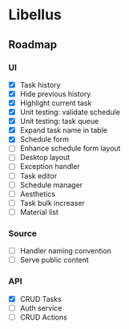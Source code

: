 # Libellus

## Roadmap

### UI
- [x] Task history
- [x] Hide previous history
- [x] Highlight current task
- [x] Unit testing: validate schedule
- [x] Unit testing: task queue
- [x] Expand task name in table
- [x] Schedule form
- [ ] Enhance schedule form layout
- [ ] Desktop layout
- [ ] Exception handler
- [ ] Task editor
- [ ] Schedule manager
- [ ] Aesthetics
- [ ] Task bulk increaser
- [ ] Material list

### Source
- [ ] Handler naming convention
- [ ] Serve public content

### API
- [x] CRUD Tasks
- [ ] Auth service
- [ ] CRUD Actions